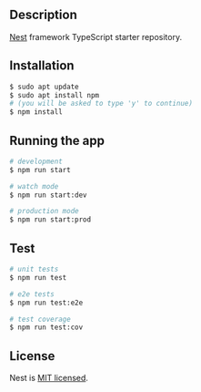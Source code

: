 ## Description

[Nest](https://github.com/nestjs/nest) framework TypeScript starter repository.

## Installation

```bash
$ sudo apt update
$ sudo apt install npm
# (you will be asked to type 'y' to continue)
$ npm install
```

## Running the app

```bash
# development
$ npm run start

# watch mode
$ npm run start:dev

# production mode
$ npm run start:prod
```

## Test

```bash
# unit tests
$ npm run test

# e2e tests
$ npm run test:e2e

# test coverage
$ npm run test:cov
```

## License

Nest is [MIT licensed](LICENSE).
